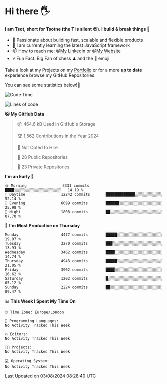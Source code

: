 # Hi there :raised_hand_with_fingers_splayed:
#### I am Tsot, short for Tsotne (the T is silent :wink:). I build & break things :space_invader:
- :telescope: Passionate about building fast, scalable and flexible products
- :seedling: I am currently learning the latest JavaScript framework 
- :mailbox: How to reach me: [@My LinkedIn](https://www.linkedin.com/in/tsotne-gvadzabia/) or [@My Website](https://tsotne.co.uk/contact)
- :zap: Fun Fact: Big Fan of chess ♟ and the 👾 emoji

Take a look at my Projects on my [Portfolio](https://tsotne.co.uk/) or for a more **up to date** experience browse my GitHub Repositories.

You can see some statistics below!:space_invader:
<!--START_SECTION:waka-->
![Code Time](http://img.shields.io/badge/Code%20Time-761%20hrs%202%20mins-blue)

![Lines of code](https://img.shields.io/badge/From%20Hello%20World%20I%27ve%20Written-9.2%20million%20lines%20of%20code-blue)

**🐱 My GitHub Data** 

> 📦 464.6 kB Used in GitHub's Storage 
 > 
> 🏆 1,562 Contributions in the Year 2024
 > 
> 🚫 Not Opted to Hire
 > 
> 📜 28 Public Repositories 
 > 
> 🔑 23 Private Repositories 
 > 
**I'm an Early 🐤** 

```text
🌞 Morning                3331 commits        ████░░░░░░░░░░░░░░░░░░░░░   14.19 % 
🌆 Daytime                12242 commits       █████████████░░░░░░░░░░░░   52.14 % 
🌃 Evening                6099 commits        ██████░░░░░░░░░░░░░░░░░░░   25.98 % 
🌙 Night                  1808 commits        ██░░░░░░░░░░░░░░░░░░░░░░░   07.70 % 
```
📅 **I'm Most Productive on Thursday** 

```text
Monday                   4477 commits        █████░░░░░░░░░░░░░░░░░░░░   19.07 % 
Tuesday                  3270 commits        ███░░░░░░░░░░░░░░░░░░░░░░   13.93 % 
Wednesday                3462 commits        ████░░░░░░░░░░░░░░░░░░░░░   14.74 % 
Thursday                 4943 commits        █████░░░░░░░░░░░░░░░░░░░░   21.05 % 
Friday                   3902 commits        ████░░░░░░░░░░░░░░░░░░░░░   16.62 % 
Saturday                 1202 commits        █░░░░░░░░░░░░░░░░░░░░░░░░   05.12 % 
Sunday                   2224 commits        ██░░░░░░░░░░░░░░░░░░░░░░░   09.47 % 
```


📊 **This Week I Spent My Time On** 

```text
🕑︎ Time Zone: Europe/London

💬 Programming Languages: 
No Activity Tracked This Week

🔥 Editors: 
No Activity Tracked This Week

🐱‍💻 Projects: 
No Activity Tracked This Week

💻 Operating System: 
No Activity Tracked This Week
```


 Last Updated on 03/08/2024 08:28:40 UTC
<!--END_SECTION:waka-->
